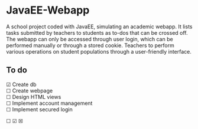 # JavaEE-Webapp

A school project coded with JavaEE, simulating an academic webapp.
It lists tasks submitted by teachers to students as to-dos that can be crossed off. 
The webapp can only be accessed through user login, which can be performed manually or through a stored cookie. 
Teachers to perform various operations on student populations through a user-friendly interface.

## To do
☑ Create db <br>
☐ Create webpage <br>
☐ Design HTML views <br>
☐ Implement account management <br>
☐ Implement secured login <br>

☐ ☑ ☒